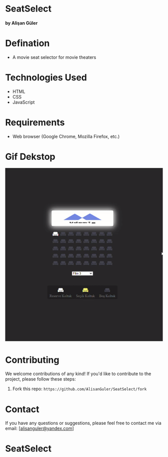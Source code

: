 # SeatSelect #

#### by Alişan Güler

# Defination
- A movie seat selector for movie theaters

# Technologies Used

- HTML
- CSS
- JavaScript
  
# Requirements

- Web browser (Google Chrome, Mozilla Firefox, etc.)


# Gif Dekstop

<img src="/gif.gif" max-width="100%" height="auto" >


# Contributing

We welcome contributions of any kind! If you'd like to contribute to the project, please follow these steps:

1. Fork this repo: `https://github.com/AlisanGuler/SeatSelect/fork`

# Contact

If you have any questions or suggestions, please feel free to contact me via email: [alisanguler@yandex.com]
# SeatSelect #
